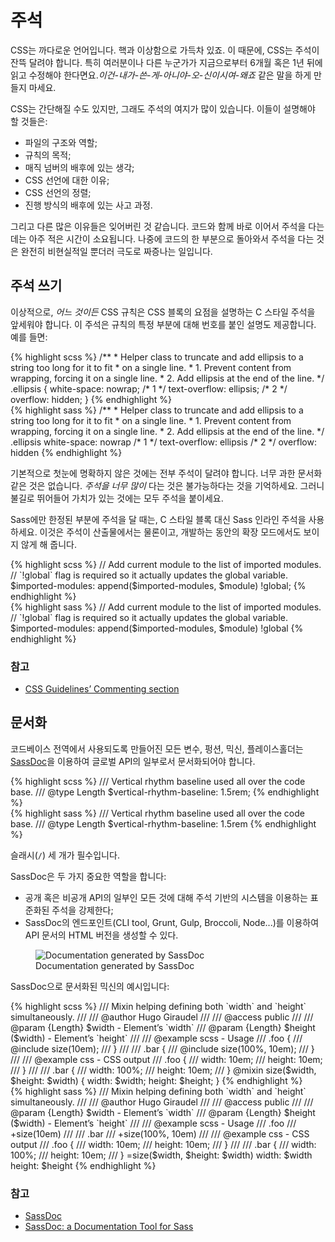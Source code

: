 
# 주석

CSS는 까다로운 언어입니다. 핵과 이상함으로 가득차 있죠. 이 때문에, CSS는 주석이 잔뜩 달려야 합니다. 특히 여러분이나 다른 누군가가 지금으로부터 6개월 혹은 1년 뒤에 읽고 수정해야 한다면요.*이건-내가-쓴-게-아니야-오-신이시여-왜죠* 같은 말을 하게 만들지 마세요.

CSS는 간단해질 수도 있지만, 그래도 주석의 여지가 많이 있습니다. 이들이 설명해야 할 것들은:

* 파일의 구조와 역할;
* 규칙의 목적;
* 매직 넘버의 배후에 있는 생각;
* CSS 선언에 대한 이유;
* CSS 선언의 정렬;
* 진행 방식의 배후에 있는 사고 과정.

그리고 다른 많은 이유들은 잊어버린 것 같습니다. 코드와 함께 바로 이어서 주석을 다는 데는 아주 적은 시간이 소요됩니다. 나중에 코드의 한 부분으로 돌아와서 주석을 다는 것은 완전히 비현실적일 뿐더러 극도로 짜증나는 일입니다.

## 주석 쓰기

이상적으로, *어느 것이든* CSS 규칙은 CSS 블록의 요점을 설명하는 C 스타일 주석을 앞세워야 합니다. 이 주석은 규칙의 특정 부분에 대해 번호를 붙인 설명도 제공합니다. 예를 들면:

<div class="code-block">
  <div class="code-block__wrapper" data-syntax="scss">
{% highlight scss %}
/**
 * Helper class to truncate and add ellipsis to a string too long for it to fit
 * on a single line.
 * 1. Prevent content from wrapping, forcing it on a single line.
 * 2. Add ellipsis at the end of the line.
 */
.ellipsis {
  white-space: nowrap; /* 1 */
  text-overflow: ellipsis; /* 2 */
  overflow: hidden;
}
{% endhighlight %}
  </div>
  <div class="code-block__wrapper" data-syntax="sass">
{% highlight sass %}
/**
 * Helper class to truncate and add ellipsis to a string too long for it to fit
 * on a single line.
 * 1. Prevent content from wrapping, forcing it on a single line.
 * 2. Add ellipsis at the end of the line.
 */
.ellipsis
  white-space: nowrap /* 1 */
  text-overflow: ellipsis /* 2 */
  overflow: hidden
{% endhighlight %}
  </div>
</div>

기본적으로 첫눈에 명확하지 않은 것에는 전부 주석이 달려야 합니다. 너무 과한 문서화 같은 것은 없습니다. *주석을 너무 많이* 다는 것은 불가능하다는 것을 기억하세요. 그러니 불길로 뛰어들어 가치가 있는 것에는 모두 주석을 붙이세요.

Sass에만 한정된 부분에 주석을 달 때는, C 스타일 블록 대신 Sass 인라인 주석을 사용하세요. 이것은 주석이 산출물에서는 물론이고, 개발하는 동안의 확장 모드에서도 보이지 않게 해 줍니다.

<div class="code-block">
  <div class="code-block__wrapper" data-syntax="scss">
{% highlight scss %}
// Add current module to the list of imported modules.
// `!global` flag is required so it actually updates the global variable.
$imported-modules: append($imported-modules, $module) !global;
{% endhighlight %}
  </div>
  <div class="code-block__wrapper" data-syntax="sass">
{% highlight sass %}
// Add current module to the list of imported modules.
// `!global` flag is required so it actually updates the global variable.
$imported-modules: append($imported-modules, $module) !global
{% endhighlight %}
  </div>
</div>

### 참고

* [CSS Guidelines’ Commenting section](http://cssguidelin.es/#commenting)

## 문서화

코드베이스 전역에서 사용되도록 만들어진 모든 변수, 펑션, 믹신, 플레이스홀더는 [SassDoc](http://sassdoc.com)을 이용하여 글로벌 API의 일부로서 문서화되어야 합니다.

<div class="code-block">
  <div class="code-block__wrapper" data-syntax="scss">
{% highlight scss %}
/// Vertical rhythm baseline used all over the code base.
/// @type Length
$vertical-rhythm-baseline: 1.5rem;
{% endhighlight %}
  </div>
  <div class="code-block__wrapper" data-syntax="sass">
{% highlight sass %}
/// Vertical rhythm baseline used all over the code base.
/// @type Length
$vertical-rhythm-baseline: 1.5rem
{% endhighlight %}
  </div>
</div>

<div class="note">
  <p>슬래시(<code>/</code>) 세 개가 필수입니다.</p>
</div>

SassDoc은 두 가지 중요한 역할을 합니다:

* 공개 혹은 비공개 API의 일부인 모든 것에 대해 주석 기반의 시스템을 이용하는 표준화된 주석을 강제한다;
* SassDoc의 엔드포인트(CLI tool, Grunt, Gulp, Broccoli, Node...)를 이용하여 API 문서의 HTML 버전을 생성할 수 있다.

<figure role="group">
<img alt="Documentation generated by SassDoc"
     sizes="100vw"
     srcset="/assets/images/sassdoc-preview_small.png  540w,
             /assets/images/sassdoc-preview_medium.png 900w,
             /assets/images/sassdoc-preview_large.png 1200w,
             /assets/images/sassdoc-preview_huge.png  1590w" />
<figcaption>Documentation generated by SassDoc</figcaption>
</figure>

SassDoc으로 문서화된 믹신의 예시입니다:

<div class="code-block">
  <div class="code-block__wrapper" data-syntax="scss">
{% highlight scss %}
/// Mixin helping defining both `width` and `height` simultaneously.
///
/// @author Hugo Giraudel
///
/// @access public
///
/// @param {Length} $width - Element’s `width`
/// @param {Length} $height ($width) - Element’s `height`
///
/// @example scss - Usage
///   .foo {
///     @include size(10em);
///   }
///
///   .bar {
///     @include size(100%, 10em);
///   }
///
/// @example css - CSS output
///   .foo {
///     width: 10em;
///     height: 10em;
///   }
///
///   .bar {
///     width: 100%;
///     height: 10em;
///   }
@mixin size($width, $height: $width) {
  width: $width;
  height: $height;
}
{% endhighlight %}
  </div>
  <div class="code-block__wrapper" data-syntax="sass">
{% highlight sass %}
/// Mixin helping defining both `width` and `height` simultaneously.
///
/// @author Hugo Giraudel
///
/// @access public
///
/// @param {Length} $width - Element’s `width`
/// @param {Length} $height ($width) - Element’s `height`
///
/// @example scss - Usage
///   .foo
///     +size(10em)
///
///   .bar
///     +size(100%, 10em)
///
/// @example css - CSS output
///   .foo {
///     width: 10em;
///     height: 10em;
///   }
///
///   .bar {
///     width: 100%;
///     height: 10em;
///   }
=size($width, $height: $width)
  width: $width
  height: $height
{% endhighlight %}
  </div>
</div>

### 참고

* [SassDoc](http://sassdoc.com)
* [SassDoc: a Documentation Tool for Sass](http://www.sitepoint.com/sassdoc-documentation-tool-sass/)

